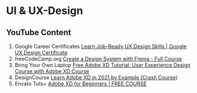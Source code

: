 # UI & UX-Design

## YouTube Content
1. Google Career Certificates [Learn Job-Ready UX Design Skills | Google UX Design Certificate](https://www.youtube.com/c/GoogleCareerCertificates/playlists?view=50&shelf_id=6)
2. freeCodeCamp.org [Create a Design System with Figma - Full Course](https://youtu.be/RYDiDpW2VkM?list=PLxGTz6B845jQzRe7r1nkKveGRNujX3f4d)
3. Bring Your Own Laptop [Free Adobe XD Tutorial: User Experience Design Course with Adobe XD Course](https://youtu.be/68w2VwalD5w)
4. DesignCourse [Learn Adobe XD in 2021 by Example (Crash Course)
](https://youtu.be/3rQ-eTmWah0?list=PLxGTz6B845jQzRe7r1nkKveGRNujX3f4d)
5. Envato Tuts+ [Adobe XD for Beginners | FREE COURSE](https://youtu.be/WEljsc2jorI)

